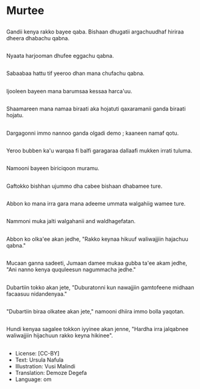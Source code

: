 # Murtee

##
Gandii kenya rakko bayee qaba. Bishaan dhugatii argachuudhaf hiriraa dheera dhabachu qabna.

##
Nyaata harjooman dhufee eggachu qabna.

##
Sabaabaa hattu tif yeeroo dhan mana chufachu qabna.

##
Ijooleen bayeen mana barumsaa kessaa harca'uu.

##
Shaamareen mana namaa biraati aka hojatuti qaxaramanii ganda biraati hojatu.

##
Dargagonni immo nannoo ganda olgadi demo ; kaaneen  namaf qotu.

##
Yeroo bubben ka'u warqaa fi balfi garagaraa dallaafi mukken irrati tuluma.

##
Namooni bayeen biriciqoon muramu.

##
Gaftokko bishhan ujummo dha cabee bishaan dhabamee ture.

##
Abbon ko mana irra gara mana adeeme ummata walgahiig wamee ture.

##
Nammoni muka jalti walgahanii and waldhagefatan.

##
Abbon ko olka'ee akan jedhe, "Rakko keynaa hikuuf waliwajjiin hajachuu qabna."

##
Mucaan ganna sadeeti, Jumaan damee mukaa gubba ta'ee akam jedhe, "Ani nanno kenya ququleesun nagummacha jedhe."

##
Dubartiin tokko akan jete, "Duburatonni kun nawajjiin gamtofeene midhaan facaasuu nidandenyaa."

##
"Dubartiin biraa olkatee akan jete," namooni dhiira immo bolla yaqotan.

##
Hundi kenyaa sagalee tokkon iyyinee akan jenne, "Hardha irra jalqabnee waliwajjiin hijachuun rakko keyna hikinee".

##
* License: [CC-BY]
* Text: Ursula Nafula
* Illustration: Vusi Malindi
* Translation: Demoze Degefa 
* Language: om
